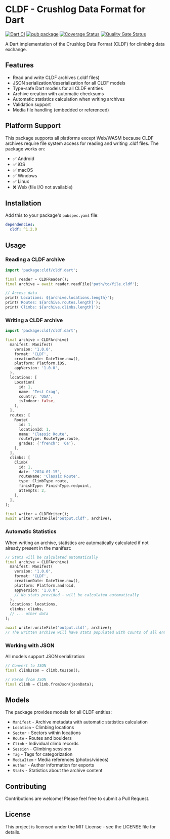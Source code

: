 # CLDF - Crushlog Data Format for Dart

[![Dart CI](https://github.com/petrmac/crushlog-data-format-spec/actions/workflows/dart-ci.yml/badge.svg)](https://github.com/petrmac/crushlog-data-format-spec/actions/workflows/dart-ci.yml)
[![pub package](https://img.shields.io/pub/v/cldf.svg)](https://pub.dev/packages/cldf)
[![Coverage Status](https://sonarcloud.io/api/project_badges/measure?project=petrmac_crushlog-data-format-spec-dart&metric=coverage)](https://sonarcloud.io/summary/new_code?id=petrmac_crushlog-data-format-spec-dart)
[![Quality Gate Status](https://sonarcloud.io/api/project_badges/measure?project=petrmac_crushlog-data-format-spec-dart&metric=alert_status)](https://sonarcloud.io/summary/new_code?id=petrmac_crushlog-data-format-spec-dart)

A Dart implementation of the Crushlog Data Format (CLDF) for climbing data exchange.

## Features

- Read and write CLDF archives (.cldf files)
- JSON serialization/deserialization for all CLDF models
- Type-safe Dart models for all CLDF entities
- Archive creation with automatic checksums
- Automatic statistics calculation when writing archives
- Validation support
- Media file handling (embedded or referenced)

## Platform Support

This package supports all platforms except Web/WASM because CLDF archives require file system access for reading and writing .cldf files. The package works on:
- ✅ Android
- ✅ iOS  
- ✅ macOS
- ✅ Windows
- ✅ Linux
- ❌ Web (file I/O not available)

## Installation

Add this to your package's `pubspec.yaml` file:

```yaml
dependencies:
  cldf: ^1.2.0
```

## Usage

### Reading a CLDF archive

```dart
import 'package:cldf/cldf.dart';

final reader = CLDFReader();
final archive = await reader.readFile('path/to/file.cldf');

// Access data
print('Locations: ${archive.locations.length}');
print('Routes: ${archive.routes.length}');
print('Climbs: ${archive.climbs.length}');
```

### Writing a CLDF archive

```dart
import 'package:cldf/cldf.dart';

final archive = CLDFArchive(
  manifest: Manifest(
    version: '1.0.0',
    format: 'CLDF',
    creationDate: DateTime.now(),
    platform: Platform.iOS,
    appVersion: '1.0.0',
  ),
  locations: [
    Location(
      id: 1,
      name: 'Test Crag',
      country: 'USA',
      isIndoor: false,
    ),
  ],
  routes: [
    Route(
      id: 1,
      locationId: 1,
      name: 'Classic Route',
      routeType: RouteType.route,
      grades: {'french': '6a'},
    ),
  ],
  climbs: [
    Climb(
      id: 1,
      date: '2024-01-15',
      routeName: 'Classic Route',
      type: ClimbType.route,
      finishType: FinishType.redpoint,
      attempts: 2,
    ),
  ],
);

final writer = CLDFWriter();
await writer.writeFile('output.cldf', archive);
```

### Automatic Statistics

When writing an archive, statistics are automatically calculated if not already present in the manifest:

```dart
// Stats will be calculated automatically
final archive = CLDFArchive(
  manifest: Manifest(
    version: '1.0.0',
    format: 'CLDF',
    creationDate: DateTime.now(),
    platform: Platform.android,
    appVersion: '1.0.0',
    // No stats provided - will be calculated automatically
  ),
  locations: locations,
  climbs: climbs,
  // ... other data
);

await writer.writeFile('output.cldf', archive);
// The written archive will have stats populated with counts of all entities
```

### Working with JSON

All models support JSON serialization:

```dart
// Convert to JSON
final climbJson = climb.toJson();

// Parse from JSON
final climb = Climb.fromJson(jsonData);
```

## Models

The package provides models for all CLDF entities:

- `Manifest` - Archive metadata with automatic statistics calculation
- `Location` - Climbing locations
- `Sector` - Sectors within locations
- `Route` - Routes and boulders
- `Climb` - Individual climb records
- `Session` - Climbing sessions
- `Tag` - Tags for categorization
- `MediaItem` - Media references (photos/videos)
- `Author` - Author information for exports
- `Stats` - Statistics about the archive content

## Contributing

Contributions are welcome! Please feel free to submit a Pull Request.

## License

This project is licensed under the MIT License - see the LICENSE file for details.
